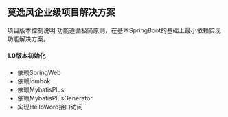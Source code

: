 ## 莫逸风企业级项目解决方案
项目版本控制说明:功能遵循极简原则，在基本SpringBoot的基础上最小依赖实现功能解决方案。
#### 1.0版本初始化

- 依赖SpringWeb
- 依赖lombok
- 依赖MybatisPlus
- 依赖MybatisPlusGenerator
- 实现HelloWord接口访问
